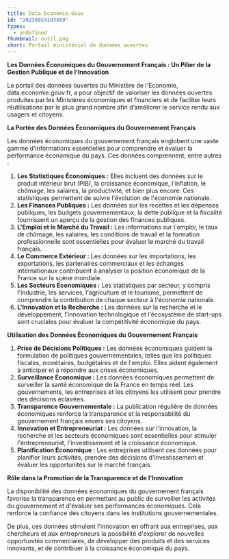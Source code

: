 ```yaml
---
title: Data.Economie.Gouv
id: "20230924193459"
types:
  - undefined
thumbnail: outil.png
short: Portail ministériel de données ouvertes
---
```


**Les Données Économiques du Gouvernement Français : Un Pilier de la Gestion Publique et de l'Innovation**

Le portail des données ouvertes du Ministère de l'Economie, data.economie.gouv.fr, a pour objectif de valoriser les données ouvertes produites par les Ministères économiques et financiers et de faciliter leurs réutilisations par le plus grand nombre afin d’améliorer le service rendu aux usagers et citoyens.

**La Portée des Données Économiques du Gouvernement Français**

Les données économiques du gouvernement français englobent une vaste gamme d'informations essentielles pour comprendre et évaluer la performance économique du pays. Ces données comprennent, entre autres :

1.  **Les Statistiques Économiques :** Elles incluent des données sur le produit intérieur brut (PIB), la croissance économique, l'inflation, le chômage, les salaires, la productivité, et bien plus encore. Ces statistiques permettent de suivre l'évolution de l'économie nationale.
2.  **Les Finances Publiques :** Les données sur les recettes et les dépenses publiques, les budgets gouvernementaux, la dette publique et la fiscalité fournissent un aperçu de la gestion des finances publiques.
3.  **L'Emploi et le Marché du Travail :** Les informations sur l'emploi, le taux de chômage, les salaires, les conditions de travail et la formation professionnelle sont essentielles pour évaluer le marché du travail français.
4.  **Le Commerce Extérieur :** Les données sur les importations, les exportations, les partenaires commerciaux et les échanges internationaux contribuent à analyser la position économique de la France sur la scène mondiale.
5.  **Les Secteurs Économiques :** Les statistiques par secteur, y compris l'industrie, les services, l'agriculture et le tourisme, permettent de comprendre la contribution de chaque secteur à l'économie nationale.
6.  **L'Innovation et la Recherche :** Les données sur la recherche et le développement, l'innovation technologique et l'écosystème de start-ups sont cruciales pour évaluer la compétitivité économique du pays.

**Utilisation des Données Économiques du Gouvernement Français**

1.  **Prise de Décisions Politiques :** Les données économiques guident la formulation de politiques gouvernementales, telles que les politiques fiscales, monétaires, budgétaires et de l'emploi. Elles aident également à anticiper et à répondre aux crises économiques.
2.  **Surveillance Économique :** Les données économiques permettent de surveiller la santé économique de la France en temps réel. Les gouvernements, les entreprises et les citoyens les utilisent pour prendre des décisions éclairées.
3.  **Transparence Gouvernementale :** La publication régulière de données économiques renforce la transparence et la responsabilité du gouvernement français envers ses citoyens.
4.  **Innovation et Entrepreneuriat :** Les données sur l'innovation, la recherche et les secteurs économiques sont essentielles pour stimuler l'entrepreneuriat, l'investissement et la croissance économique.
5.  **Planification Économique :** Les entreprises utilisent ces données pour planifier leurs activités, prendre des décisions d'investissement et évaluer les opportunités sur le marché français.

**Rôle dans la Promotion de la Transparence et de l'Innovation**

La disponibilité des données économiques du gouvernement français favorise la transparence en permettant au public de surveiller les activités du gouvernement et d'évaluer ses performances économiques. Cela renforce la confiance des citoyens dans les institutions gouvernementales.

De plus, ces données stimulent l'innovation en offrant aux entreprises, aux chercheurs et aux entrepreneurs la possibilité d'explorer de nouvelles opportunités commerciales, de développer des produits et des services innovants, et de contribuer à la croissance économique du pays.
